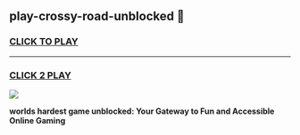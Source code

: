
## play-crossy-road-unblocked 👋
<h3>
<a href="https://premium.freeplayer.one?title=play-crossy-road-unblocked&ref=14F">CLICK TO PLAY</a></h3>
<hr>

<h3>
<a href="https://premium.freeplayer.one?title=play-crossy-road-unblocked&ref=14F">CLICK 2 PLAY</a>
  
</h3>

<a href="https://premium.freeplayer.one?title=play-crossy-road-unblocked&ref=12F/"><img src="https://clearcache.store/games.png"></a>


**worlds hardest game unblocked: Your Gateway to Fun and Accessible Online Gaming**
